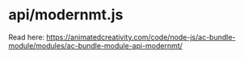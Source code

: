 # api/modernmt.js

Read here: <https://animatedcreativity.com/code/node-js/ac-bundle-module/modules/ac-bundle-module-api-modernmt/>
